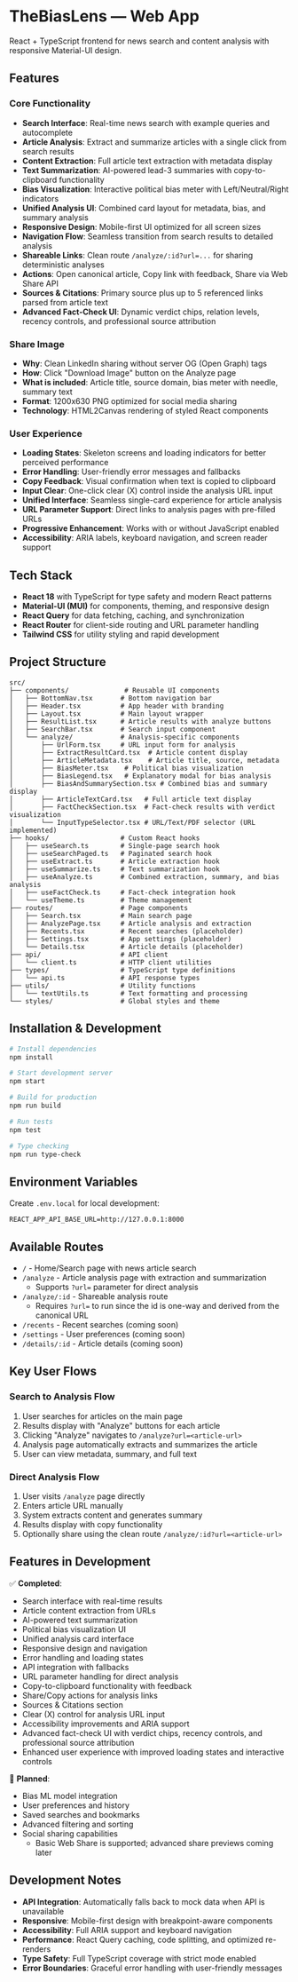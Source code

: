 # TheBiasLens — Web App

React + TypeScript frontend for news search and content analysis with responsive Material-UI design.

## Features

### Core Functionality

- **Search Interface**: Real-time news search with example queries and autocomplete
- **Article Analysis**: Extract and summarize articles with a single click from search results
- **Content Extraction**: Full article text extraction with metadata display
- **Text Summarization**: AI-powered lead-3 summaries with copy-to-clipboard functionality
- **Bias Visualization**: Interactive political bias meter with Left/Neutral/Right indicators
- **Unified Analysis UI**: Combined card layout for metadata, bias, and summary analysis
- **Responsive Design**: Mobile-first UI optimized for all screen sizes
- **Navigation Flow**: Seamless transition from search results to detailed analysis
- **Shareable Links**: Clean route `/analyze/:id?url=...` for sharing deterministic analyses
- **Actions**: Open canonical article, Copy link with feedback, Share via Web Share API
- **Sources & Citations**: Primary source plus up to 5 referenced links parsed from article text
- **Advanced Fact-Check UI**: Dynamic verdict chips, relation levels, recency controls, and professional source attribution

### Share Image

- **Why**: Clean LinkedIn sharing without server OG (Open Graph) tags
- **How**: Click "Download Image" button on the Analyze page
- **What is included**: Article title, source domain, bias meter with needle, summary text
- **Format**: 1200x630 PNG optimized for social media sharing
- **Technology**: HTML2Canvas rendering of styled React components

### User Experience

- **Loading States**: Skeleton screens and loading indicators for better perceived performance
- **Error Handling**: User-friendly error messages and fallbacks
- **Copy Feedback**: Visual confirmation when text is copied to clipboard
- **Input Clear**: One-click clear (X) control inside the analysis URL input
- **Unified Interface**: Seamless single-card experience for article analysis
- **URL Parameter Support**: Direct links to analysis pages with pre-filled URLs
- **Progressive Enhancement**: Works with or without JavaScript enabled
- **Accessibility**: ARIA labels, keyboard navigation, and screen reader support

## Tech Stack

- **React 18** with TypeScript for type safety and modern React patterns
- **Material-UI (MUI)** for components, theming, and responsive design
- **React Query** for data fetching, caching, and synchronization
- **React Router** for client-side routing and URL parameter handling
- **Tailwind CSS** for utility styling and rapid development

## Project Structure

```
src/
├── components/              # Reusable UI components
│   ├── BottomNav.tsx       # Bottom navigation bar
│   ├── Header.tsx          # App header with branding
│   ├── Layout.tsx          # Main layout wrapper
│   ├── ResultList.tsx      # Article results with analyze buttons
│   ├── SearchBar.tsx       # Search input component
│   └── analyze/            # Analysis-specific components
│       ├── UrlForm.tsx     # URL input form for analysis
│       ├── ExtractResultCard.tsx  # Article content display
│       ├── ArticleMetadata.tsx    # Article title, source, metadata
│       ├── BiasMeter.tsx    # Political bias visualization
│       ├── BiasLegend.tsx   # Explanatory modal for bias analysis
│       ├── BiasAndSummarySection.tsx # Combined bias and summary display
│       ├── ArticleTextCard.tsx   # Full article text display
│       ├── FactCheckSection.tsx  # Fact-check results with verdict visualization
│       └── InputTypeSelector.tsx # URL/Text/PDF selector (URL implemented)
├── hooks/                  # Custom React hooks
│   ├── useSearch.ts        # Single-page search hook
│   ├── useSearchPaged.ts   # Paginated search hook
│   ├── useExtract.ts       # Article extraction hook
│   ├── useSummarize.ts     # Text summarization hook
│   ├── useAnalyze.ts       # Combined extraction, summary, and bias analysis
│   ├── useFactCheck.ts     # Fact-check integration hook
│   └── useTheme.ts         # Theme management
├── routes/                 # Page components
│   ├── Search.tsx          # Main search page
│   ├── AnalyzePage.tsx     # Article analysis and extraction
│   ├── Recents.tsx         # Recent searches (placeholder)
│   ├── Settings.tsx        # App settings (placeholder)
│   └── Details.tsx         # Article details (placeholder)
├── api/                    # API client
│   └── client.ts           # HTTP client utilities
├── types/                  # TypeScript type definitions
│   └── api.ts              # API response types
├── utils/                  # Utility functions
│   └── textUtils.ts        # Text formatting and processing
└── styles/                 # Global styles and theme
```

## Installation & Development

```bash
# Install dependencies
npm install

# Start development server
npm start

# Build for production
npm run build

# Run tests
npm test

# Type checking
npm run type-check
```

## Environment Variables

Create `.env.local` for local development:

```env
REACT_APP_API_BASE_URL=http://127.0.0.1:8000
```

## Available Routes

- `/` - Home/Search page with news article search
- `/analyze` - Article analysis page with extraction and summarization
  - Supports `?url=` parameter for direct analysis
- `/analyze/:id` - Shareable analysis route
  - Requires `?url=` to run since the id is one-way and derived from the canonical URL
- `/recents` - Recent searches (coming soon)
- `/settings` - User preferences (coming soon)
- `/details/:id` - Article details (coming soon)

## Key User Flows

### Search to Analysis Flow

1. User searches for articles on the main page
2. Results display with "Analyze" buttons for each article
3. Clicking "Analyze" navigates to `/analyze?url=<article-url>`
4. Analysis page automatically extracts and summarizes the article
5. User can view metadata, summary, and full text

### Direct Analysis Flow

1. User visits `/analyze` page directly
2. Enters article URL manually
3. System extracts content and generates summary
4. Results display with copy functionality
5. Optionally share using the clean route `/analyze/:id?url=<article-url>`

## Features in Development

✅ **Completed**:

- Search interface with real-time results
- Article content extraction from URLs
- AI-powered text summarization
- Political bias visualization UI
- Unified analysis card interface
- Responsive design and navigation
- Error handling and loading states
- API integration with fallbacks
- URL parameter handling for direct analysis
- Copy-to-clipboard functionality with feedback
- Share/Copy actions for analysis links
- Sources & Citations section
- Clear (X) control for analysis URL input
- Accessibility improvements and ARIA support
- Advanced fact-check UI with verdict chips, recency controls, and professional source attribution
- Enhanced user experience with improved loading states and interactive controls

🚧 **Planned**:

- Bias ML model integration
- User preferences and history
- Saved searches and bookmarks
- Advanced filtering and sorting
- Social sharing capabilities
  - Basic Web Share is supported; advanced share previews coming later

## Development Notes

- **API Integration**: Automatically falls back to mock data when API is unavailable
- **Responsive**: Mobile-first design with breakpoint-aware components
- **Accessibility**: Full ARIA support and keyboard navigation
- **Performance**: React Query caching, code splitting, and optimized re-renders
- **Type Safety**: Full TypeScript coverage with strict mode enabled
- **Error Boundaries**: Graceful error handling with user-friendly messages
